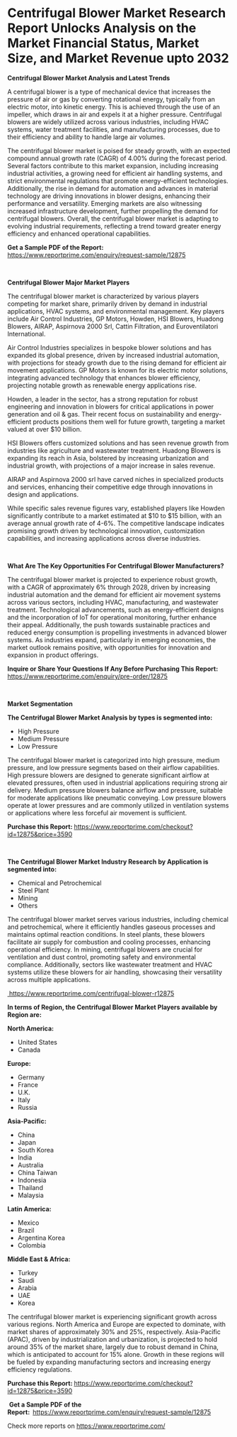 <p><h1>Centrifugal Blower Market Research Report Unlocks Analysis on the Market Financial Status, Market Size, and Market Revenue upto 2032</h1></p><p><strong>Centrifugal Blower Market Analysis and Latest Trends</strong></p>
<p><p>A centrifugal blower is a type of mechanical device that increases the pressure of air or gas by converting rotational energy, typically from an electric motor, into kinetic energy. This is achieved through the use of an impeller, which draws in air and expels it at a higher pressure. Centrifugal blowers are widely utilized across various industries, including HVAC systems, water treatment facilities, and manufacturing processes, due to their efficiency and ability to handle large air volumes.</p><p>The centrifugal blower market is poised for steady growth, with an expected compound annual growth rate (CAGR) of 4.00% during the forecast period. Several factors contribute to this market expansion, including increasing industrial activities, a growing need for efficient air handling systems, and strict environmental regulations that promote energy-efficient technologies. Additionally, the rise in demand for automation and advances in material technology are driving innovations in blower designs, enhancing their performance and versatility. Emerging markets are also witnessing increased infrastructure development, further propelling the demand for centrifugal blowers. Overall, the centrifugal blower market is adapting to evolving industrial requirements, reflecting a trend toward greater energy efficiency and enhanced operational capabilities.</p></p>
<p><strong>Get a Sample PDF of the Report:&nbsp;</strong> <a href="https://www.reportprime.com/enquiry/request-sample/12875?utm_campaign=2934&utm_medium=2&utm_source=Github&utm_content=ia&utm_term=19032025&utm_id=centrifugal-blower">https://www.reportprime.com/enquiry/request-sample/12875</a></p>
<p>&nbsp;</p>
<p><strong>Centrifugal Blower Major Market Players</strong></p>
<p><p>The centrifugal blower market is characterized by various players competing for market share, primarily driven by demand in industrial applications, HVAC systems, and environmental management. Key players include Air Control Industries, GP Motors, Howden, HSI Blowers, Huadong Blowers, AIRAP, Aspirnova 2000 Srl, Cattin Filtration, and Euroventilatori International.</p><p>Air Control Industries specializes in bespoke blower solutions and has expanded its global presence, driven by increased industrial automation, with projections for steady growth due to the rising demand for efficient air movement applications. GP Motors is known for its electric motor solutions, integrating advanced technology that enhances blower efficiency, projecting notable growth as renewable energy applications rise.</p><p>Howden, a leader in the sector, has a strong reputation for robust engineering and innovation in blowers for critical applications in power generation and oil & gas. Their recent focus on sustainability and energy-efficient products positions them well for future growth, targeting a market valued at over $10 billion.</p><p>HSI Blowers offers customized solutions and has seen revenue growth from industries like agriculture and wastewater treatment. Huadong Blowers is expanding its reach in Asia, bolstered by increasing urbanization and industrial growth, with projections of a major increase in sales revenue.</p><p>AIRAP and Aspirnova 2000 srl have carved niches in specialized products and services, enhancing their competitive edge through innovations in design and applications.</p><p>While specific sales revenue figures vary, established players like Howden significantly contribute to a market estimated at $10 to $15 billion, with an average annual growth rate of 4-6%. The competitive landscape indicates promising growth driven by technological innovation, customization capabilities, and increasing applications across diverse industries.</p></p>
<p>&nbsp;</p>
<p><strong>What Are The Key Opportunities For Centrifugal Blower Manufacturers?</strong></p>
<p><p>The centrifugal blower market is projected to experience robust growth, with a CAGR of approximately 6% through 2028, driven by increasing industrial automation and the demand for efficient air movement systems across various sectors, including HVAC, manufacturing, and wastewater treatment. Technological advancements, such as energy-efficient designs and the incorporation of IoT for operational monitoring, further enhance their appeal. Additionally, the push towards sustainable practices and reduced energy consumption is propelling investments in advanced blower systems. As industries expand, particularly in emerging economies, the market outlook remains positive, with opportunities for innovation and expansion in product offerings.</p></p>
<p><strong>Inquire or Share Your Questions If Any Before Purchasing This Report:</strong> <a href="https://www.reportprime.com/enquiry/pre-order/12875?utm_campaign=2934&utm_medium=2&utm_source=Github&utm_content=ia&utm_term=19032025&utm_id=centrifugal-blower">https://www.reportprime.com/enquiry/pre-order/12875</a></p>
<p>&nbsp;</p>
<p><strong>Market Segmentation</strong></p>
<p><strong>The Centrifugal Blower Market Analysis by types is segmented into:</strong></p>
<p><ul><li>High Pressure</li><li>Medium Pressure</li><li>Low Pressure</li></ul></p>
<p><p>The centrifugal blower market is categorized into high pressure, medium pressure, and low pressure segments based on their airflow capabilities. High pressure blowers are designed to generate significant airflow at elevated pressures, often used in industrial applications requiring strong air delivery. Medium pressure blowers balance airflow and pressure, suitable for moderate applications like pneumatic conveying. Low pressure blowers operate at lower pressures and are commonly utilized in ventilation systems or applications where less forceful air movement is sufficient.</p></p>
<p><strong>Purchase this Report:&nbsp;</strong><a href="https://www.reportprime.com/checkout?id=12875&price=3590&utm_campaign=2934&utm_medium=2&utm_source=Github&utm_content=ia&utm_term=19032025&utm_id=centrifugal-blower">https://www.reportprime.com/checkout?id=12875&price=3590</a></p>
<p>&nbsp;</p>
<p><strong>The Centrifugal Blower Market Industry Research by Application is segmented into:</strong></p>
<p><ul><li>Chemical and Petrochemical</li><li>Steel Plant</li><li>Mining</li><li>Others</li></ul></p>
<p><p>The centrifugal blower market serves various industries, including chemical and petrochemical, where it efficiently handles gaseous processes and maintains optimal reaction conditions. In steel plants, these blowers facilitate air supply for combustion and cooling processes, enhancing operational efficiency. In mining, centrifugal blowers are crucial for ventilation and dust control, promoting safety and environmental compliance. Additionally, sectors like wastewater treatment and HVAC systems utilize these blowers for air handling, showcasing their versatility across multiple applications.</p></p>
<p><a href="https://www.reportprime.com/centrifugal-blower-r12875?utm_campaign=2934&utm_medium=2&utm_source=Github&utm_content=ia&utm_term=19032025&utm_id=centrifugal-blower">&nbsp;https://www.reportprime.com/centrifugal-blower-r12875</a></p>
<p><strong>In terms of Region, the Centrifugal Blower Market Players available by Region are:</strong></p>
<p>
    <p> <strong> North America: </strong>
        <ul>
            <li>United States</li>
            <li>Canada</li>
        </ul>
        </p> 
    <p> <strong> Europe: </strong>
        <ul>
            <li>Germany</li>
            <li>France</li>
            <li>U.K.</li>
            <li>Italy</li>
            <li>Russia</li>
        </ul>
        </p> 
    <p> <strong> Asia-Pacific: </strong>
        <ul>
            <li>China</li>
            <li>Japan</li>
            <li>South Korea</li>
            <li>India</li>
            <li>Australia</li>
            <li>China Taiwan</li>
            <li>Indonesia</li>
            <li>Thailand</li>
            <li>Malaysia</li>
        </ul>
        </p> 
    <p> <strong> Latin America: </strong>
        <ul>
            <li>Mexico</li>
            <li>Brazil</li>
            <li>Argentina Korea</li>
            <li>Colombia</li>
        </ul>
        </p> 
    <p> <strong> Middle East & Africa: </strong>
        <ul>
            <li>Turkey</li>
            <li>Saudi</li>
            <li>Arabia</li>
            <li>UAE</li>
            <li>Korea</li>
        </ul>
    </p>
    </p>
<p><p>The centrifugal blower market is experiencing significant growth across various regions. North America and Europe are expected to dominate, with market shares of approximately 30% and 25%, respectively. Asia-Pacific (APAC), driven by industrialization and urbanization, is projected to hold around 35% of the market share, largely due to robust demand in China, which is anticipated to account for 15% alone. Growth in these regions will be fueled by expanding manufacturing sectors and increasing energy efficiency regulations.</p></p>
<p><strong>Purchase this Report: </strong><a href="https://www.reportprime.com/checkout?id=12875&price=3590&utm_campaign=2934&utm_medium=2&utm_source=Github&utm_content=ia&utm_term=19032025&utm_id=centrifugal-blower">https://www.reportprime.com/checkout?id=12875&price=3590</a></p>
<p>&nbsp;<strong>Get a Sample PDF of the Report:&nbsp;&nbsp;</strong><a href="https://www.reportprime.com/enquiry/request-sample/12875?utm_campaign=2934&utm_medium=2&utm_source=Github&utm_content=ia&utm_term=19032025&utm_id=centrifugal-blower">https://www.reportprime.com/enquiry/request-sample/12875</a></p>
<p><strong></strong></p>
<p>Check more reports on <a href="https://www.reportprime.com/?utm_campaign=2934&utm_medium=2&utm_source=Github&utm_content=ia&utm_term=19032025&utm_id=centrifugal-blower">https://www.reportprime.com/</a></p>